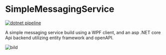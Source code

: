 # SimpleMessagingService
[![dotnet pipeline](https://github.com/LindholmLabs/SimpleMessagingService/actions/workflows/dotnet.yml/badge.svg)](https://github.com/LindholmLabs/SimpleMessagingService/actions/workflows/dotnet.yml)

A simple messaging service build using a WPF client, and an asp .NET core Api backend utilizing entity framework and openAPI.

![bild](https://github.com/user-attachments/assets/a9c360ef-a821-4e5e-abd4-dfba4630c427)
